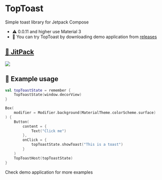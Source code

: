 # TopToast
Simple toast library for Jetpack Compose
- ⚠️ 0.0.11 and higher use Material 3
- 👀 You can try TopToast by downloading demo application from [releases](https://github.com/aliernfrog/top-toast-compose/releases)

## [📁 JitPack](https://jitpack.io/#aliernfrog/top-toast-compose)
[![](https://jitpack.io/v/aliernfrog/top-toast-compose.svg)](https://jitpack.io/#aliernfrog/top-toast-compose)

## 🍞 Example usage
```kotlin
val topToastState = remember {
    TopToastState(window.decorView)
}

Box(
    modifier = Modifier.background(MaterialTheme.colorScheme.surface)
) {
    Button(
        content = {
            Text("Click me")
        },
        onClick = {
            topToastState.showToast("This is a toast")
        }
    )
    TopToastHost(topToastState)
}
```
Check demo application for more examples
